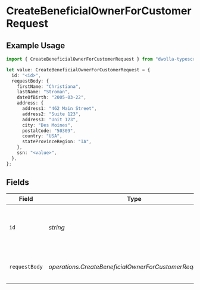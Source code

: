 # CreateBeneficialOwnerForCustomerRequest

## Example Usage

```typescript
import { CreateBeneficialOwnerForCustomerRequest } from "dwolla-typescript/models/operations";

let value: CreateBeneficialOwnerForCustomerRequest = {
  id: "<id>",
  requestBody: {
    firstName: "Christiana",
    lastName: "Stroman",
    dateOfBirth: "2005-03-22",
    address: {
      address1: "462 Main Street",
      address2: "Suite 123",
      address3: "Unit 123",
      city: "Des Moines",
      postalCode: "50309",
      country: "USA",
      stateProvinceRegion: "IA",
    },
    ssn: "<value>",
  },
};
```

## Fields

| Field                                                    | Type                                                     | Required                                                 | Description                                              |
| -------------------------------------------------------- | -------------------------------------------------------- | -------------------------------------------------------- | -------------------------------------------------------- |
| `id`                                                     | *string*                                                 | :heavy_check_mark:                                       | Customer ID for which to create a Beneficial Owner       |
| `requestBody`                                            | *operations.CreateBeneficialOwnerForCustomerRequestBody* | :heavy_check_mark:                                       | Parameters for creating a beneficial owner               |